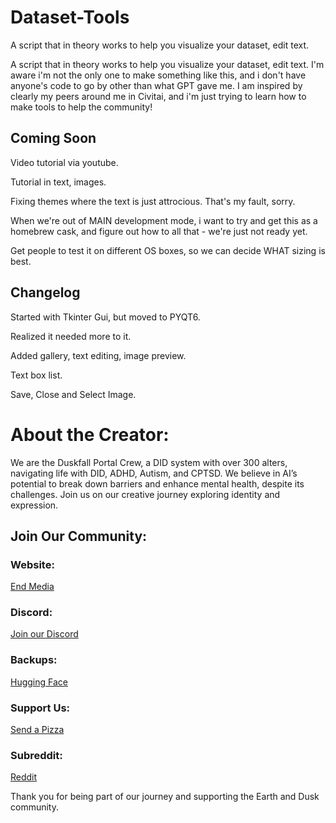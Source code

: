 # Dataset-Tools
A script that in theory works to help you visualize your dataset, edit text. 

A script that in theory works to help you visualize your dataset, edit text. I'm aware i'm not the only one to make something like this, and i don't have anyone's code to go by other than what GPT gave me.  I am inspired by clearly my peers around me in Civitai, and i'm just trying to learn how to make tools to help the community!

## Coming Soon

Video tutorial via youtube.

Tutorial in text, images.

Fixing themes where the text is just attrocious. That's my fault, sorry.

When we're out of MAIN development mode, i want to try and get this as a homebrew cask, and figure out how to all that - we're just not ready yet.

Get people to test it on different OS boxes, so we can decide WHAT sizing is best. 

## Changelog

Started with Tkinter Gui, but moved to PYQT6.

Realized it needed more to it. 

Added gallery, text editing, image preview.

Text box list.

Save, Close and Select Image. 


# About the Creator:
We are the Duskfall Portal Crew, a DID system with over 300 alters, navigating life with DID, ADHD, Autism, and CPTSD. We believe in AI’s potential to break down barriers and enhance mental health, despite its challenges. Join us on our creative journey exploring identity and expression.

## Join Our Community:

### Website: 
[End Media](https://www.end-media.org/)

### Discord: 
[Join our Discord](https://discord.gg/5t2kYxt7An)

### Backups: 
[Hugging Face](https://huggingface.co/EarthnDusk)

### Support Us: 
[Send a Pizza](https://www.end-media.org/)

### Subreddit:
[Reddit](https://www.reddit.com/r/earthndusk/)

Thank you for being part of our journey and supporting the Earth and Dusk community. 
